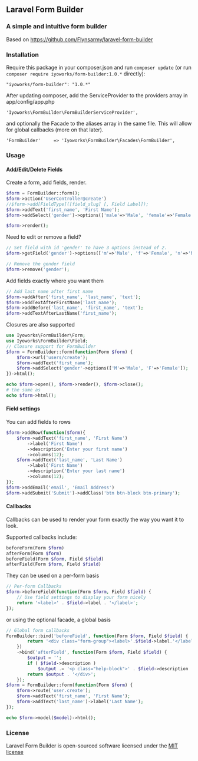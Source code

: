 ## Laravel Form Builder

### A simple and intuitive form builder
Based on https://github.com/Flynsarmy/laravel-form-builder

### Installation
Require this package in your composer.json and run `composer update` (or run `composer require iyoworks/form-builder:1.0.*` directly):

	"iyoworks/form-builder": "1.0.*"

After updating composer, add the ServiceProvider to the providers array in app/config/app.php

	'Iyoworks\FormBuilder\FormBuilderServiceProvider',

and optionally the Facade to the aliases array in the same file. This will allow for global callbacks (more on that later).

	'FormBuilder'     => 'Iyoworks\FormBuilder\Facades\FormBuilder',

### Usage

#### Add/Edit/Delete Fields

Create a form, add fields, render.

```php
$form = FormBuilder::form();
$form->action('UserController@create')
//$form->add[FieldType]([field_slug] [, Field Label]);
$form->addText('first_name', 'First Name');
$form->addSelect('gender')->options(['male'=>'Male', 'female'=>'Female', 'none'=>'Not Telling']);

$form->render();
```

Need to edit or remove a field?

```php
// Set field with id 'gender' to have 3 options instead of 2.
$form->getField('gender')->options(['m'=>'Male', 'f'=>'Female', 'n'=>'Not Telling']);

// Remove the gender field
$form->remove('gender');
```

Add fields exactly where you want them

```php
// Add last name after first name
$form->addAfter('first_name', 'last_name', 'text');
$form->addTextAfterFirstName('last_name');
$form->addBefore('last_name', 'first_name', 'text');
$form->addTextAfterLastName('first_name');
```

Closures are also supported

```php
use Iyoworks\FormBuilder\Form;
use Iyoworks\FormBuilder\Field;
// Closure support for FormBuilder
$form = FormBuilder::form(function(Form $form) {
    $form->url('users/create');
	$form->addText('first_name');
    $form->addSelect('gender'->options(['M'=>'Male', 'F'=>'Female']);
})->html();
```

```php
echo $form->open(), $form->render(), $form->close();
# the same as
echo $form->html();
```


#### Field settings

You can add fields to rows

```php
$form->addRow(function($form){
    $form->addText('first_name', 'First Name')
    	->label('First Name')
    	->description('Enter your first name')
    	->columns(12);
    $form->addText('last_name', 'Last Name')
        ->label('First Name')
        ->description('Enter your last name')
        ->columns(12);
});
$form->addEmail('email', 'Email Address')
$form->addSubmit('Submit')->addClass('btn btn-block btn-primary');
```

#### Callbacks

Callbacks can be used to render your form exactly the way you want it to look.

Supported callbacks include:

```php
beforeForm(Form $form)
afterForm(Form $form)
beforeField(Form $form, Field $field)
afterField(Form $form, Field $field)
```

They can be used on a per-form basis

```php
// Per-form Callbacks
$form->beforeField(function(Form $form, Field $field) {
	// Use field settings to display your form nicely
	return '<label>' . $field->label . '</label>';
});
```

or using the optional facade, a global basis

```php
// Global form callbacks
FormBuilder::bind('beforeField', function(Form $form, Field $field) {
		return '<div class="form-group"><label>'.$field->label.'</label>';
	})
	->bind('afterField', function(Form $form, Field $field) {
		$output = '';
        if ( $field->description )
            $output .= '<p class="help-block">' . $field->description . '</p>';
        return $output . '</div>';
	});
$form = FormBuilder::form(function(Form $form) {
    $form->route('user.create');
	$form->addText('first_name', 'First Name');
	$form->addText('last_name')->label('Last Name');
});

echo $form->model($model)->html();
```

### License

Laravel Form Builder is open-sourced software licensed under the [MIT license](http://opensource.org/licenses/MIT)